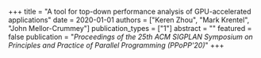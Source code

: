 +++
title = "A tool for top-down performance analysis of GPU-accelerated applications"
date = 2020-01-01
authors = ["Keren Zhou", "Mark Krentel", "John Mellor-Crummey"]
publication_types = ["1"]
abstract = ""
featured = false
publication = "*Proceedings of the 25th ACM SIGPLAN Symposium on Principles and Practice of Parallel Programming (PPoPP'20)*"
+++

